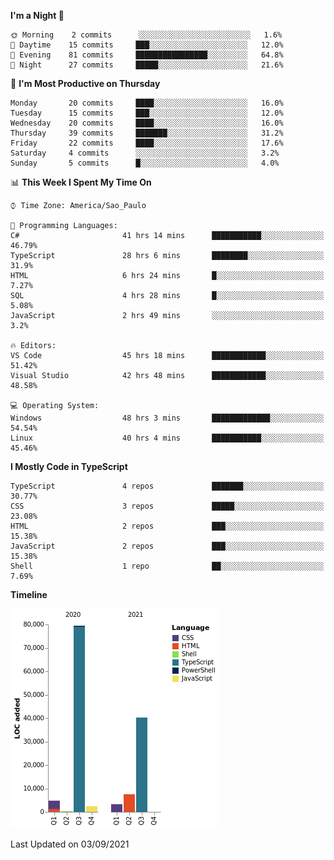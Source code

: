<!--START_SECTION:waka-->
**I'm a Night 🦉** 

```text
🌞 Morning    2 commits      ░░░░░░░░░░░░░░░░░░░░░░░░░   1.6% 
🌆 Daytime    15 commits     ███░░░░░░░░░░░░░░░░░░░░░░   12.0% 
🌃 Evening    81 commits     ████████████████░░░░░░░░░   64.8% 
🌙 Night      27 commits     █████░░░░░░░░░░░░░░░░░░░░   21.6%

```
📅 **I'm Most Productive on Thursday** 

```text
Monday       20 commits     ████░░░░░░░░░░░░░░░░░░░░░   16.0% 
Tuesday      15 commits     ███░░░░░░░░░░░░░░░░░░░░░░   12.0% 
Wednesday    20 commits     ████░░░░░░░░░░░░░░░░░░░░░   16.0% 
Thursday     39 commits     ███████░░░░░░░░░░░░░░░░░░   31.2% 
Friday       22 commits     ████░░░░░░░░░░░░░░░░░░░░░   17.6% 
Saturday     4 commits      ░░░░░░░░░░░░░░░░░░░░░░░░░   3.2% 
Sunday       5 commits      █░░░░░░░░░░░░░░░░░░░░░░░░   4.0%

```


📊 **This Week I Spent My Time On** 

```text
⌚︎ Time Zone: America/Sao_Paulo

💬 Programming Languages: 
C#                       41 hrs 14 mins      ███████████░░░░░░░░░░░░░░   46.79% 
TypeScript               28 hrs 6 mins       ████████░░░░░░░░░░░░░░░░░   31.9% 
HTML                     6 hrs 24 mins       █░░░░░░░░░░░░░░░░░░░░░░░░   7.27% 
SQL                      4 hrs 28 mins       █░░░░░░░░░░░░░░░░░░░░░░░░   5.08% 
JavaScript               2 hrs 49 mins       ░░░░░░░░░░░░░░░░░░░░░░░░░   3.2%

🔥 Editors: 
VS Code                  45 hrs 18 mins      ████████████░░░░░░░░░░░░░   51.42% 
Visual Studio            42 hrs 48 mins      ████████████░░░░░░░░░░░░░   48.58%

💻 Operating System: 
Windows                  48 hrs 3 mins       █████████████░░░░░░░░░░░░   54.54% 
Linux                    40 hrs 4 mins       ███████████░░░░░░░░░░░░░░   45.46%

```

**I Mostly Code in TypeScript** 

```text
TypeScript               4 repos             ███████░░░░░░░░░░░░░░░░░░   30.77% 
CSS                      3 repos             █████░░░░░░░░░░░░░░░░░░░░   23.08% 
HTML                     2 repos             ███░░░░░░░░░░░░░░░░░░░░░░   15.38% 
JavaScript               2 repos             ███░░░░░░░░░░░░░░░░░░░░░░   15.38% 
Shell                    1 repo              ██░░░░░░░░░░░░░░░░░░░░░░░   7.69%

```


**Timeline**

![Chart not found](https://raw.githubusercontent.com/jonhoffmam/jonhoffmam/master/charts/bar_graph.png) 


 Last Updated on 03/09/2021
<!--END_SECTION:waka-->
